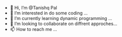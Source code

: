 - 👋 Hi, I’m @Tanishq Pal
- 👀 I’m interested in do some coding ...
- 🌱 I’m currently learning dynamic programming  ...
- 💞️ I’m looking to collaborate on diffrent approches...
- 📫 How to reach me ...

<!---
TAQNK/TAQNK is a ✨ special ✨ repository because its `README.md` (this file) appears on your GitHub profile.
You can click the Preview link to take a look at your changes.
--->
